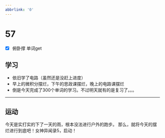 ```yaml
---
abbrlink: '0'
---
```

# 57

- [x] 俯卧撑 单词get

## 学习

- 依旧学了电路（虽然还是没赶上进度）
- 早上的微积分摆烂，下午的思政课摆烂，晚上的电路课摆烂
- 倒是今天完成了300个单词的学习。不过明天就有的是复习了。。。

***

## 运动

今天是实打实的下了一天的雨，根本没法进行户外的跑步。
那么，就将今天的摆烂进行到底吧！女神异闻录5，启动！
